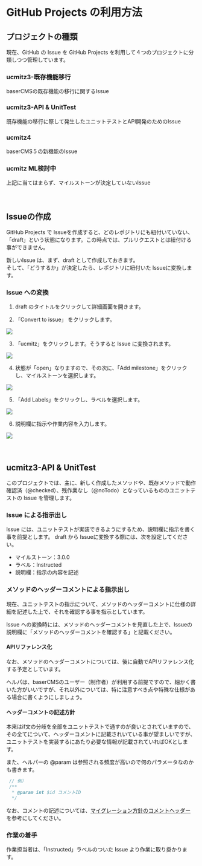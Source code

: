 # GitHub Projects の利用方法

## プロジェクトの種類
現在、GitHub の Issue を GitHub Projects を利用して４つのプロジェクトに分類しつつ管理しています。

### ucmitz3-既存機能移行
baserCMSの既存機能の移行に関するIssue
### ucmitz3-API & UnitTest
既存機能の移行に際して発生したユニットテストとAPI開発のためのIssue
### ucmitz4
baserCMS５の新機能のIssue
### ucmitz ML検討中
上記に当てはまらず、マイルストーンが決定していないIssue

　
## Issueの作成
GitHub Projects で Issueを作成すると、どのレポジトリにも紐付いていない、「draft」という状態になります。この時点では、プルリクエストとは紐付ける事ができません。

新しいIssue は、まず、draft として作成しておきます。  
そして、「どうするか」が決定したら、レポジトリに紐付いた Issueに変換します。

### Issue への変換

1. draft のタイトルをクリックして詳細画面を開きます。

2. 「Convert to issue」 をクリックします。

![](./img/github_projects_01.png)

3. 「ucmitz」をクリックします。そうすると Issue に変換されます。

![](./img/github_projects_02.png)

4. 状態が「open」なりますので、その次に、「Add milestone」をクリックし、マイルストーンを選択します。

![](./img/github_projects_03.png)

5. 「Add Labels」をクリックし、ラベルを選択します。

![](./img/github_projects_04.png)

6. 説明欄に指示や作業内容を入力します。

![](./img/github_projects_05.png)

　
## ucmitz3-API & UnitTest
このプロジェクトでは、主に、新しく作成したメソッドや、既存メソッドで動作確認済（@checked）、残作業なし（@noTodo）となっているもののユニットテストの Issue を管理します。

### Issue による指示出し
Issue には、ユニットテストが実装できるようにするため、説明欄に指示を書く事を前提とします。
draft から Issueに変換する際には、次を設定してください。

- マイルストーン：3.0.0
- ラベル：Instructed
- 説明欄：指示の内容を記述

### メソッドのヘッダーコメントによる指示出し
現在、ユニットテストの指示について、メソッドのヘッダーコメントに仕様の詳細を記述した上で、それを確認する事を指示としています。

Issue への変換時には、メソッドのヘッダーコメントを見直した上で、Issueの説明欄に「メソッドのヘッダーコメントを確認する」と記載ください。

#### APIリファレンス化
なお、メソッドのヘッダーコメントについては、後に自動でAPIリファレンス化する予定としています。

ヘルパは、baserCMSのユーザー（制作者）が利用する前提ですので、細かく書いた方がいいですが、それ以外については、特に注意すべき点や特殊な仕様がある場合に書くようにしましょう。

#### ヘッダーコメントの記述方針
本来はif文の分岐を全部をユニットテストで通すのが良いとされていますので、その全てについて、ヘッダーコメントに記載されいている事が望ましいですが、ユニットテストを実装するにあたり必要な情報が記載されていればOKとします。

また、ヘルパーの @param は参照される頻度が高いので何のパラメータなのかも書きます。  
```php
 // 例）
 /**
  * @param int $id コメントID 
  */
```

なお、コメントの記述については、[マイグレーション方針のコメントヘッダー](../regulation/migration_policy#コメントヘッダー) を参考にしてください。


### 作業の着手
作業担当者は、「Instructed」ラベルのついた Issue より作業に取り掛かります。



　



